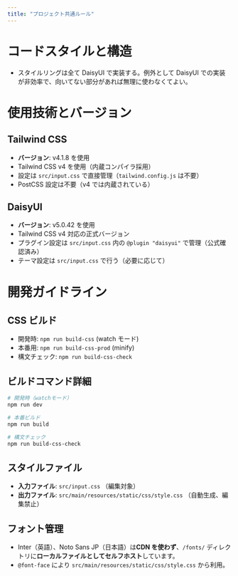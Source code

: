```yaml
---
title: "プロジェクト共通ルール"
---
```


# コードスタイルと構造

- スタイルリングは全て DaisyUI で実装する。例外として DaisyUI での実装が非効率で、向いてない部分があれば無理に使わなくてよい。

# 使用技術とバージョン

## Tailwind CSS

- **バージョン**: v4.1.8 を使用
- Tailwind CSS v4 を使用（内蔵コンパイラ採用）
- 設定は `src/input.css` で直接管理（`tailwind.config.js` は不要）
- PostCSS 設定は不要（v4 では内蔵されている）

## DaisyUI

- **バージョン**: v5.0.42 を使用
- Tailwind CSS v4 対応の正式バージョン
- プラグイン設定は `src/input.css` 内の `@plugin "daisyui"` で管理（公式確認済み）
- テーマ設定は `src/input.css` で行う（必要に応じて）

# 開発ガイドライン

## CSS ビルド

- 開発時: `npm run build-css` (watch モード)
- 本番用: `npm run build-css-prod` (minify)
- 構文チェック: `npm run build-css-check`

## ビルドコマンド詳細

```bash
# 開発時（watchモード）
npm run dev

# 本番ビルド
npm run build

# 構文チェック
npm run build-css-check
```

## スタイルファイル

- **入力ファイル**: `src/input.css` （編集対象）
- **出力ファイル**: `src/main/resources/static/css/style.css` （自動生成、編集禁止）

## フォント管理

- Inter（英語）、Noto Sans JP（日本語）は**CDN を使わず**、`/fonts/` ディレクトリに**ローカルファイルとしてセルフホスト**しています。
- `@font-face` により `src/main/resources/static/css/style.css` から利用。
